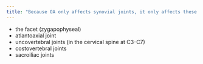 ```yaml
---
title: "Because OA only affects synovial joints, it only affects these parts of the spine"
---
```

- the facet (zygapophyseal) 
- atlantoaxial joint
- uncovertebral joints (in the cervical spine at C3-C7)
- costovertebral joints
- sacroiliac joints

